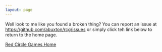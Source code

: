```yaml
---
layout: page
---
```


<p>
Well look to me like you found a broken thing? You can report an issue at <a href='https://github.com/abuxton/rcg/issues'>https://github.com/abuxton/rcg/issues</a> or simply click teh link below to return to the home page.
</p>
<p>
<a href='http://redcirclegames.co.uk'>Red Circle Games Home</a>
</p>
